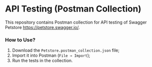 # API Testing (Postman Collection)
This repository contains Postman collection for API testing of Swagger Petstore https://petstore.swagger.io/.

### How to Use?
1. Download the `Petstore.postman_collection.json` file;
2. Import it into Postman (`File → Import`);
3. Run the tests in the collection.
